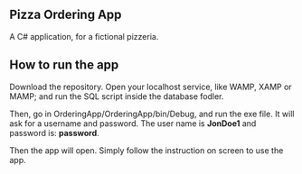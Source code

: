 ## Pizza Ordering App
A C# application, for a fictional pizzeria.

## How to run the app

Download the repository.
Open your localhost service, like WAMP, XAMP or MAMP; and run the SQL script inside the database fodler.

Then, go in OrderingApp/OrderingApp/bin/Debug, and run the exe file.
It will ask for a username and password. The user name is __JonDoe1__ and password is: __password__.

Then the app will open. Simply follow the instruction on screen to use the app.
